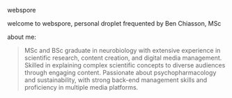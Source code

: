 webspore

welcome to webspore, personal droplet frequented by Ben Chiasson, MSc

about me:
> MSc and BSc graduate in neurobiology with extensive experience in
        scientific research, content creation, and digital media management. Skilled
        in explaining complex scientific concepts to diverse audiences through
        engaging content. Passionate about psychopharmacology and sustainability,
        with strong back-end management skills and proficiency in multiple media
        platforms.<p>
